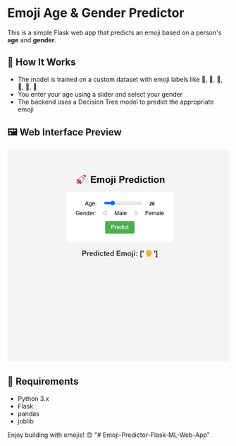 # Emoji Age & Gender Predictor

This is a simple Flask web app that predicts an emoji based on a person's **age** and **gender**.

## 🧠 How It Works
- The model is trained on a custom dataset with emoji labels like 👧, 👦, 👨, 👩, 🧓, 👵
- You enter your age using a slider and select your gender
- The backend uses a Decision Tree model to predict the appropriate emoji

## 🖼 Web Interface Preview
![Web UI](images/img1.png)


## 📌 Requirements
- Python 3.x
- Flask
- pandas
- joblib

Enjoy building with emojis! 😊
"# Emoji-Predictor-Flask-ML-Web-App" 
